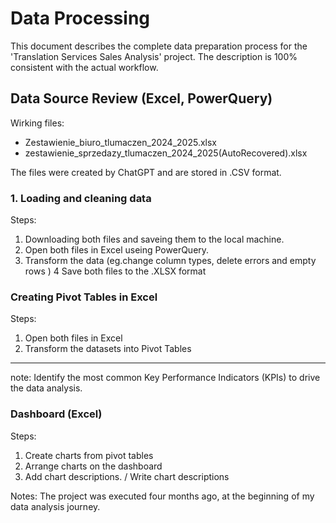 
# Data Processing 

This document describes the complete data preparation process for the 'Translation Services Sales Analysis' project. The description is 100% consistent with the actual workflow.

## Data Source Review (Excel, PowerQuery)

Wirking files:
- Zestawienie_biuro_tlumaczen_2024_2025.xlsx
- zestawienie_sprzedazy_tlumaczen_2024_2025(AutoRecovered).xlsx 

The files were created by ChatGPT and are stored in .CSV format. 

###  1. Loading and cleaning data

Steps:

1. Downloading both files  and saveing them to the local machine. 
2. Open both files in Excel useing PowerQuery. 
3. Transform the data (eg.change column types, delete errors and empty rows )
4 Save both files to the .XLSX format

### Creating Pivot Tables in Excel 

Steps:

1. Open both files in Excel
2. Transform the  datasets into Pivot Tables

------
note: Identify the most common Key Performance Indicators (KPIs) to drive the data analysis.

### Dashboard (Excel)

 Steps: 

 1. Create charts from pivot tables
 2. Arrange charts on the dashboard
 3. Add chart descriptions. / Write chart descriptions 

 Notes: 
The project was executed four months ago, at the beginning of my data analysis journey.







 